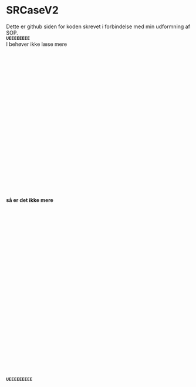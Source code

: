 # SRCaseV2
Dette er github siden for koden skrevet i forbindelse med min udformning af SOP. <br>
**`UEEEEEEEE`**<br>
I behøver ikke læse mere<br>
<br><br><br><br><br><br><br><br><br><br><br><br><br><br><br><br><br><br><br><br><br><br><br><br>**så er det ikke mere**<br><br><br><br><br><br><br><br><br><br><br><br><br><br><br><br><br><br><br><br><br><br><br><br><br><br><br><br>

__`UEEEEEEEEE`__
